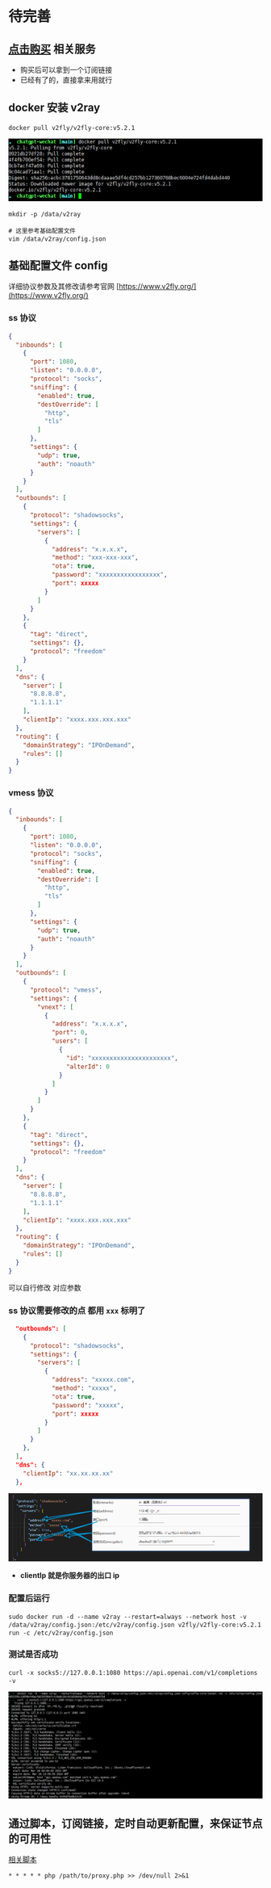 # 待完善

## [点击购买](https://www.v2cloud.xyz/#/register?code=eOTBjF6g) 相关服务

- 购买后可以拿到一个订阅链接
- 已经有了的，直接拿来用就行

## docker 安装 v2ray
```shell
docker pull v2fly/v2fly-core:v5.2.1
```
![image30](./image30.png)

```shell
mkdir -p /data/v2ray

# 这里参考基础配置文件
vim /data/v2ray/config.json
```

## 基础配置文件 config

详细协议参数及其修改请参考官网 [https://www.v2fly.org/](https://www.v2fly.org/)

### ss 协议
```json
{
  "inbounds": [
    {
      "port": 1080,
      "listen": "0.0.0.0",
      "protocol": "socks",
      "sniffing": {
        "enabled": true,
        "destOverride": [
          "http",
          "tls"
        ]
      },
      "settings": {
        "udp": true,
        "auth": "noauth"
      }
    }
  ],
  "outbounds": [
    {
      "protocol": "shadowsocks",
      "settings": {
        "servers": [
          {
            "address": "x.x.x.x",
            "method": "xxx-xxx-xxx",
            "ota": true,
            "password": "xxxxxxxxxxxxxxxxx",
            "port": xxxxx
          }
        ]
      }
    },
    {
      "tag": "direct",
      "settings": {},
      "protocol": "freedom"
    }
  ],
  "dns": {
    "server": [
      "8.8.8.8",
      "1.1.1.1"
    ],
    "clientIp": "xxxx.xxx.xxx.xxx"
  },
  "routing": {
    "domainStrategy": "IPOnDemand",
    "rules": []
  }
}
```

### vmess 协议
```json
{
  "inbounds": [
    {
      "port": 1080,
      "listen": "0.0.0.0",
      "protocol": "socks",
      "sniffing": {
        "enabled": true,
        "destOverride": [
          "http",
          "tls"
        ]
      },
      "settings": {
        "udp": true,
        "auth": "noauth"
      }
    }
  ],
  "outbounds": [
    {
      "protocol": "vmess",
      "settings": {
        "vnext": [
          {
            "address": "x.x.x.x",
            "port": 0,
            "users": [
              {
                "id": "xxxxxxxxxxxxxxxxxxxxxx",
                "alterId": 0
              }
            ]
          }
        ]
      }
    },
    {
      "tag": "direct",
      "settings": {},
      "protocol": "freedom"
    }
  ],
  "dns": {
    "server": [
      "8.8.8.8",
      "1.1.1.1"
    ],
    "clientIp": "xxxx.xxx.xxx.xxx"
  },
  "routing": {
    "domainStrategy": "IPOnDemand",
    "rules": []
  }
}
```
可以自行修改 对应参数
### ss 协议需要修改的点 都用 `xxx` 标明了
```json
  "outbounds": [
    {
      "protocol": "shadowsocks",
      "settings": {
        "servers": [
          {
            "address": "xxxxx.com",
            "method": "xxxxx",
            "ota": true,
            "password": "xxxxx",
            "port": xxxxx
          }
        ]
      }
    },
  ],
  "dns": {
    "clientIp": "xx.xx.xx.xx"
  },
```
![image31](./image31.png)

- **clientIp 就是你服务器的出口 ip**

### 配置后运行 

```shell
sudo docker run -d --name v2ray --restart=always --network host -v /data/v2ray/config.json:/etc/v2ray/config.json v2fly/v2fly-core:v5.2.1 run -c /etc/v2ray/config.json
```

### 测试是否成功

```shell
curl -x socks5://127.0.0.1:1080 https://api.openai.com/v1/completions -v
```
![image32](./image32.png)


## 通过脚本，订阅链接，定时自动更新配置，来保证节点的可用性

[相关脚本](https://github.com/whyiyhw/my_tools/blob/main/auto_change_proxy/proxy.php)

```crontab
* * * * * php /path/to/proxy.php >> /dev/null 2>&1
```